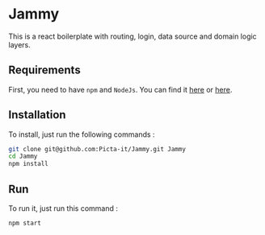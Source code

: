 # Jammy

This is a react boilerplate with routing, login, data source and domain logic layers.

## Requirements

First, you need to have `npm` and `NodeJs`. You can find it [here](https://nodejs.org/en/download/) or [here](https://github.com/nodesource/distributions).

## Installation

To install, just run the following commands :

```bash
git clone git@github.com:Picta-it/Jammy.git Jammy
cd Jammy
npm install
```

## Run

To run it, just run this command :

```bash
npm start
```


